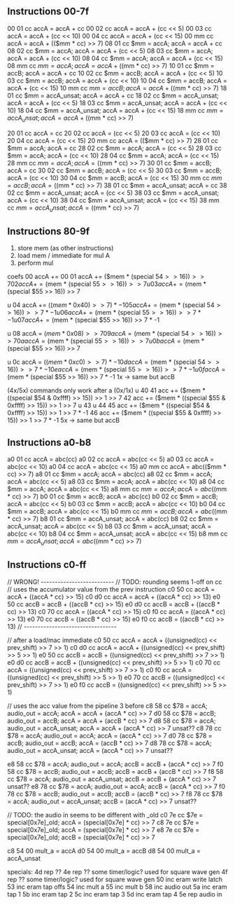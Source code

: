 ## Instructions 00-7f

00 01 cc  accA = accA + cc
00 02 cc  accA = accA + (cc << 5)
00 03 cc  accA = accA + (cc << 10)
00 04 cc  accA = accA + (cc << 15)
00 mm cc  accA = accA + (($mm * cc) >> 7)
08 01 cc  $mm = accA; accA = accA + cc
08 02 cc  $mm = accA; accA = accA + (cc << 5)
08 03 cc  $mm = accA; accA = accA + (cc << 10)
08 04 cc  $mm = accA; accA = accA + (cc << 15)
08 mm cc  $mm = accA; accA = accA + (($mm * cc) >> 7)
10 01 cc  $mm = accB; accA = accA + cc
10 02 cc  $mm = accB; accA = accA + (cc << 5)
10 03 cc  $mm = accB; accA = accA + (cc << 10)
10 04 cc  $mm = accB; accA = accA + (cc << 15)
10 mm cc  $mm = accB; accA = accA + (($mm * cc) >> 7)
18 01 cc  $mm = accA_unsat; accA = accA + cc
18 02 cc  $mm = accA_unsat; accA = accA + (cc << 5)
18 03 cc  $mm = accA_unsat; accA = accA + (cc << 10)
18 04 cc  $mm = accA_unsat; accA = accA + (cc << 15)
18 mm cc  $mm = accA_unsat; accA = accA + (($mm * cc) >> 7)

20 01 cc  accA = cc
20 02 cc  accA = (cc << 5)
20 03 cc  accA = (cc << 10)
20 04 cc  accA = (cc << 15)
20 mm cc  accA = (($mm * cc) >> 7)
28 01 cc  $mm = accA; accA = cc
28 02 cc  $mm = accA; accA = (cc << 5)
28 03 cc  $mm = accA; accA = (cc << 10)
28 04 cc  $mm = accA; accA = (cc << 15)
28 mm cc  $mm = accA; accA = (($mm * cc) >> 7)
30 01 cc  $mm = accB; accA = cc
30 02 cc  $mm = accB; accA = (cc << 5)
30 03 cc  $mm = accB; accA = (cc << 10)
30 04 cc  $mm = accB; accA = (cc << 15)
30 mm cc  $mm = accB; accA = (($mm * cc) >> 7)
38 01 cc  $mm = accA_unsat; accA = cc
38 02 cc  $mm = accA_unsat; accA = (cc << 5)
38 03 cc  $mm = accA_unsat; accA = (cc << 10)
38 04 cc  $mm = accA_unsat; accA = (cc << 15)
38 mm cc  $mm = accA_unsat; accA = (($mm * cc) >> 7)


## Instructions 80-9f

1. store mem (as other instructions)
2. load mem / immediate for mul A
3. perform mul

coefs
    00  accA += 00
    01  accA += ($mem * (special $54 >> 16)) >> 7
    02  accA += ($mem * (special $55 >> 16)) >> 7
 u  03  accA += ($mem * (special $55 >> 16)) >> 7

 u  04  accA += (($mem * 0x40) >> 7) * -1
    05  accA += ($mem * (special $54 >> 16)) >> 7 * -1
 u  06  accA += ($mem * (special $55 >> 16)) >> 7 * -1
 u  07  accA += ($mem * (special $55 >> 16)) >> 7 * -1

 u  08  accA  = ($mem * 0x08) >> 7
    09  accA  = ($mem * (special $54 >> 16)) >> 7
    0a  accA  = ($mem * (special $55 >> 16)) >> 7
 u  0b  accA  = ($mem * (special $55 >> 16)) >> 7

 u  0c  accA  = (($mem * 0xc0) >> 7) * -1
    0d  accA  = ($mem * (special $54 >> 16)) >> 7 * -1
    0e  accA  = ($mem * (special $55 >> 16)) >> 7 * -1
 u  0f  accA  = ($mem * (special $55 >> 16)) >> 7 * -1
    1x  -> same but accB
    
  (4x/5x) commands only work after a (0x/1x)
 u  40
    41  acc += ($mem * ((special $54 & 0xffff) >> 15)) >> 1 >> 7
    42  acc += ($mem * ((special $55 & 0xffff) >> 15)) >> 1 >> 7
 u  43
 u  44
    45  acc += ($mem * ((special $54 & 0xffff) >> 15)) >> 1 >> 7 * -1
    46  acc += ($mem * ((special $55 & 0xffff) >> 15)) >> 1 >> 7 * -1
    5x  -> same but accB


## Instructions a0-b8

a0 01 cc  accA = abc(cc)
a0 02 cc  accA = abc(cc << 5)
a0 03 cc  accA = abc(cc << 10)
a0 04 cc  accA = abc(cc << 15)
a0 mm cc  accA = abc(($mm * cc) >> 7)
a8 01 cc  $mm = accA; accA = abc(cc)
a8 02 cc  $mm = accA; accA = abc(cc << 5)
a8 03 cc  $mm = accA; accA = abc(cc << 10)
a8 04 cc  $mm = accA; accA = abc(cc << 15)
a8 mm cc  $mm = accA; accA = abc(($mm * cc) >> 7)
b0 01 cc  $mm = accB; accA = abc(cc)
b0 02 cc  $mm = accB; accA = abc(cc << 5)
b0 03 cc  $mm = accB; accA = abc(cc << 10)
b0 04 cc  $mm = accB; accA = abc(cc << 15)
b0 mm cc  $mm = accB; accA = abc(($mm * cc) >> 7)
b8 01 cc  $mm = accA_unsat; accA = abc(cc)
b8 02 cc  $mm = accA_unsat; accA = abc(cc << 5)
b8 03 cc  $mm = accA_unsat; accA = abc(cc << 10)
b8 04 cc  $mm = accA_unsat; accA = abc(cc << 15)
b8 mm cc  $mm = accA_unsat; accA = abc(($mm * cc) >> 7)


## Instructions c0-ff

// WRONG! --------------------------
  // TODO: rounding seems 1-off on cc
  // uses the accumulator value from the prev instruction
  c0 50 cc  accA = accA + ((accA * cc) >> 15)
  c0 d0 cc  accA = accA + ((accA * cc) >> 13)
  e0 50 cc  accB = accB + ((accB * cc) >> 15)
  e0 d0 cc  accB = accB + ((accB * cc) >> 13)
  c0 70 cc  accA = ((accA * cc) >> 15)
  c0 f0 cc  accA = ((accA * cc) >> 13)
  e0 70 cc  accB = ((accB * cc) >> 15)
  e0 f0 cc  accB = ((accB * cc) >> 13)
// ---------------------------------


// after a load/mac immediate
c0 50 cc  accA = accA + ((unsigned(cc) << prev_shift) >> 7 >> 1)
c0 d0 cc  accA = accA + ((unsigned(cc) << prev_shift) >> 5 >> 1)
e0 50 cc  accB = accB + ((unsigned(cc) << prev_shift) >> 7 >> 1)
e0 d0 cc  accB = accB + ((unsigned(cc) << prev_shift) >> 5 >> 1)
c0 70 cc  accA = ((unsigned(cc) << prev_shift) >> 7 >> 1)
c0 f0 cc  accA = ((unsigned(cc) << prev_shift) >> 5 >> 1)
e0 70 cc  accB = ((unsigned(cc) << prev_shift) >> 7 >> 1)
e0 f0 cc  accB = ((unsigned(cc) << prev_shift) >> 5 >> 1)


// uses the acc value from the pipeline 3 before
c8 58 cc  $78 = accA; audio_out = accA; accA = accA + (accA * cc) >> 7
d0 58 cc  $78 = accB; audio_out = accB; accA = accA + (accB * cc) >> 7
d8 58 cc  $78 = accA; audio_out = accA_unsat; accA = accA + (accA * cc) >> 7  unsat??
c8 78 cc  $78 = accA; audio_out = accA; accA = (accA * cc) >> 7
d0 78 cc  $78 = accB; audio_out = accB; accA = (accB * cc) >> 7
d8 78 cc  $78 = accA; audio_out = accA_unsat; accA = (accA * cc) >> 7  unsat??

e8 58 cc  $78 = accA; audio_out = accA; accB = accB + (accA * cc) >> 7
f0 58 cc  $78 = accB; audio_out = accB; accB = accB + (accB * cc) >> 7
f8 58 cc  $78 = accA; audio_out = accA_unsat; accB = accB + (accA * cc) >> 7  unsat??
e8 78 cc  $78 = accA; audio_out = accA; accB = (accA * cc) >> 7
f0 78 cc  $78 = accB; audio_out = accB; accB = (accB * cc) >> 7
f8 78 cc  $78 = accA; audio_out = accA_unsat; accB = (accA * cc) >> 7  unsat??

// TODO: the audio in seems to be different with _old
c0 7e cc  $7e = special[0x7e]_old; accA = (special[0x7e] * cc) >> 7
c8 7e cc  $7e = special[0x7e]_old; accA = (special[0x7e] * cc) >> 7
e8 7e cc  $7e = special[0x7e]_old; accB = (special[0x7e] * cc) >> 7

c8 54 00  mult_a = accA
d0 54 00  mult_a = accB
d8 54 00  mult_a = accA_unsat


specials:
  4d  rep  ??
  4e  rep  ?? some timer/logic? used for square wave gen
  4f  rep  ?? some timer/logic? used for square wave gen
  50  inc  eram write latch
  53  inc  eram tap offs
  54  inc  mult a
  55  inc  mult b
  58  inc  audio out
  5a  inc  eram tap 1
  5b  inc  eram tap 2
  5c  inc  eram tap 3
  5d  inc  eram tap 4
  5e  rep  audio in
